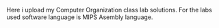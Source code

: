 Here i upload my Computer Organization class lab solutions.
For the labs used software language is MIPS Asembly language.
